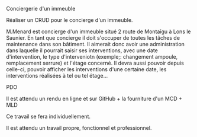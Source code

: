 <!-- # projet_concergerie -->
Conciergerie d'un immeuble

Réaliser un CRUD pour le concierge d'un immeuble.

M.Menard est concierge d'un immeuble situé 2 route de Montaîgu à Lons le Saunier.
En tant que concierge il doit s'occuper de toutes les tâches de maintenance dans son bâtiment.
Il aimerait donc avoir une administration dans laquelle il pourrait saisir ses interventions, avec une date d'intervention, le type d'interveniotn (exemple;: changement ampoule, remplacement serrure) et l'étage concerné.
Il devra aussi pouvoir depuis celle-ci, pouvoir afficher les interventions d'une certaine date, les interventions réalisées à tel ou tel étage...

<!-- //PISTE  -->
PDO

Il est attendu un rendu en ligne et sur GitHub + la fourniture d'un MCD + MLD

Ce travail se fera individuellement.

Il est attendu un travail propre, fonctionnel et professionnel.

